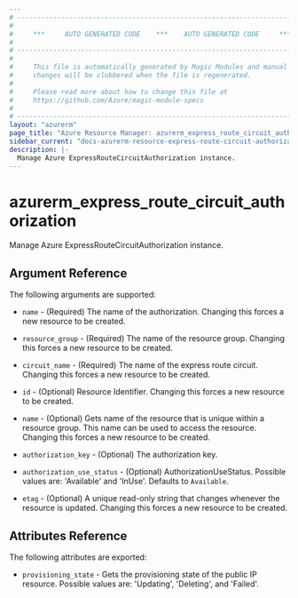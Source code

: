 ```yaml
---
# ----------------------------------------------------------------------------
#
#     ***     AUTO GENERATED CODE    ***    AUTO GENERATED CODE     ***
#
# ----------------------------------------------------------------------------
#
#     This file is automatically generated by Magic Modules and manual
#     changes will be clobbered when the file is regenerated.
#
#     Please read more about how to change this file at
#     https://github.com/Azure/magic-module-specs
#
# ----------------------------------------------------------------------------
layout: "azurerm"
page_title: "Azure Resource Manager: azurerm_express_route_circuit_authorization"
sidebar_current: "docs-azurerm-resource-express-route-circuit-authorization"
description: |-
  Manage Azure ExpressRouteCircuitAuthorization instance.
---
```


# azurerm_express_route_circuit_authorization

Manage Azure ExpressRouteCircuitAuthorization instance.


## Argument Reference

The following arguments are supported:

* `name` - (Required) The name of the authorization. Changing this forces a new resource to be created.

* `resource_group` - (Required) The name of the resource group. Changing this forces a new resource to be created.

* `circuit_name` - (Required) The name of the express route circuit. Changing this forces a new resource to be created.

* `id` - (Optional) Resource Identifier. Changing this forces a new resource to be created.

* `name` - (Optional) Gets name of the resource that is unique within a resource group. This name can be used to access the resource. Changing this forces a new resource to be created.

* `authorization_key` - (Optional) The authorization key.

* `authorization_use_status` - (Optional) AuthorizationUseStatus. Possible values are: 'Available' and 'InUse'. Defaults to `Available`.

* `etag` - (Optional) A unique read-only string that changes whenever the resource is updated. Changing this forces a new resource to be created.

## Attributes Reference

The following attributes are exported:

* `provisioning_state` - Gets the provisioning state of the public IP resource. Possible values are: 'Updating', 'Deleting', and 'Failed'.

